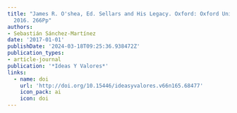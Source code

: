 ```yaml
---
title: "James R. O'shea, Ed. Sellars and His Legacy. Oxford: Oxford University Press,
  2016. 266Pp"
authors:
- Sebastián Sánchez-Martínez
date: '2017-01-01'
publishDate: '2024-03-18T09:25:36.938472Z'
publication_types:
- article-journal
publication: '*Ideas Y Valores*'
links:
  - name: doi
    url: 'http://doi.org/10.15446/ideasyvalores.v66n165.68477'
    icon_pack: ai
    icon: doi
---
```


